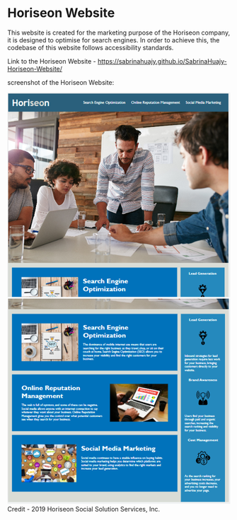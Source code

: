 # Horiseon Website

This website is created for the marketing purpose of the Horiseon company, it is designed to optimise for search engines. In order to achieve this, the codebase of this website follows accessibility standards. 

Link to the Horiseon Website - https://sabrinahuajy.github.io/SabrinaHuajy-Horiseon-Website/

screenshot of the Horiseon Website:
<br>

<img src="assets\images\screenshot1.PNG" alt="screenshot of webpage part 1">
<img src="assets\images\screenshot2.PNG" alt="screenshot of webpage part 2">

<br>
Credit - 2019 Horiseon Social Solution Services, Inc.
